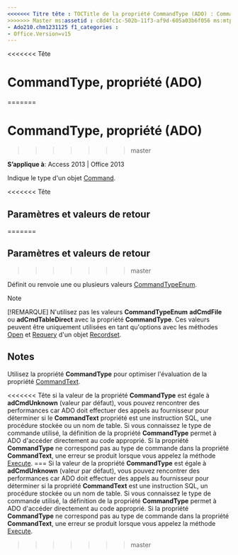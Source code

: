 ```yaml
---
<<<<<<< Titre tête : TOCTitle de la propriété CommandType (ADO) : CommandType propriété (ADO) === titre : CommandType, propriété (ADO) TOCTitle : CommandType, propriété (ADO)
>>>>>>> Master ms:assetid : c8d4fc1c-502b-11f3-af9d-605a03b6f056 ms:mtpsurl : https://msdn.microsoft.com/library/JJ249976(v=office.15) ms:contentKeyID : ms.date 48547663 : 18/09/2015 mtps_version : v=office.15 f1_keywords :
- Ado210.chm1231125 f1_categories :
- Office.Version=v15
---
```


<<<<<<< Tête
# <a name="commandtype-property-ado"></a>CommandType, propriété (ADO)
=======
# <a name="commandtype-property-ado"></a>CommandType, propriété (ADO)
>>>>>>> master


**S’applique à**: Access 2013 | Office 2013

Indique le type d'un objet [Command](command-object-ado.md).

<<<<<<< Tête
## <a name="settings-and-return-values"></a>Paramètres et valeurs de retour
=======
## <a name="settings-and-return-values"></a>Paramètres et valeurs de retour
>>>>>>> master

Définit ou renvoie une ou plusieurs valeurs [CommandTypeEnum](commandtypeenum.md).


> [!NOTE]
> <P>[!REMARQUE] N'utilisez pas les valeurs <STRONG>CommandTypeEnum</STRONG> <STRONG>adCmdFile</STRONG> ou <STRONG>adCmdTableDirect</STRONG> avec la propriété <STRONG>CommandType</STRONG>. Ces valeurs peuvent être uniquement utilisées en tant qu'options avec les méthodes <A href="open-method-ado-recordset.md">Open</A> et <A href="requery-method-ado.md">Requery</A> d'un objet <A href="recordset-object-ado.md">Recordset</A>.</P>



## <a name="remarks"></a>Notes

Utilisez la propriété **CommandType** pour optimiser l'évaluation de la propriété [CommandText](commandtext-property-ado.md).

<<<<<<< Tête si la valeur de la propriété **CommandType** est égale à **adCmdUnknown** (valeur par défaut), vous pouvez rencontrer des performances car ADO doit effectuer des appels au fournisseur pour déterminer si le **CommandText** propriété est une instruction SQL, une procédure stockée ou un nom de table. Si vous connaissez le type de commande utilisé, la définition de la propriété **CommandType** permet à ADO d'accéder directement au code approprié. Si la propriété **CommandType** ne correspond pas au type de commande dans la propriété **CommandText**, une erreur se produit lorsque vous appelez la méthode [Execute](https://msdn.microsoft.com/library/jj248785\(v=office.15\)).
=== Si la valeur de la propriété **CommandType** est égale à **adCmdUnknown** (valeur par défaut), vous pouvez rencontrer des performances car ADO doit effectuer des appels au fournisseur pour déterminer si la propriété **CommandText** est une instruction SQL, un procédure stockée ou un nom de table. Si vous connaissez le type de commande utilisé, la définition de la propriété **CommandType** permet à ADO d'accéder directement au code approprié. Si la propriété **CommandType** ne correspond pas au type de commande dans la propriété **CommandText**, une erreur se produit lorsque vous appelez la méthode [Execute](https://docs.microsoft.com/office/vba/access/concepts/miscellaneous/execute-method-ado-command).
>>>>>>> master

